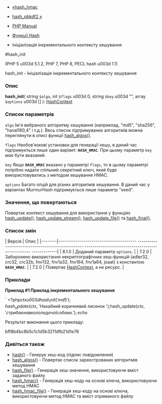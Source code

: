 - [«hash_hmac](function.hash-hmac.md)
- [hash_pbkdf2 »](function.hash-pbkdf2.md)

- [PHP Manual](index.md)
- [Функції Hash](ref.hash.md)
- Ініціалізація інкрементального контексту хешування

#hash_init

(PHP 5 u003d 5.1.2, PHP 7, PHP 8, PECL hash u003d 1.1)

hash_init - Ініціалізація інкрементального контексту хешування

### Опис

**hash_init**(
string `$algo`,
int `$flags` u003d 0,
string `$key` u003d "",
array `$options` u003d \[\]
): [HashContext](class.hashcontext.md)

### Список параметрів

`algo`
Ім'я вибраного алгоритму хешування (наприклад, "md5", "sha256",
"haval160,4" і т.д.). Весь список підтримуваних алгоритмів можна
переглянути в описі функції [hash_algos()](function.hash-algos.md).

`flags`
Необов'язкові установки для генерації хешу, в даний час
підтримується лише один варіант: **`HASH_HMAC`**. При цьому параметр
`key` *має* бути вказаний.

`key`
Якщо **`HASH_HMAC`** вказано у параметрі `flags`, то в цьому параметрі
потрібно надати спільний секретний ключ, який буде використовуватись з
методом хешування HMAC.

`options`
Багато опцій для різних алгоритмів хешування. В даний час
у варіантах MurmurHash підтримується лише параметр "seed".

### Значення, що повертаються

Повертає контекст хешування для використання у функціях
[hash_update()](function.hash-update.md),
[hash_update_stream()](function.hash-update-stream.md),
[hash_update_file()](function.hash-update-file.md) та
[hash_final()](function.hash-final.md).

### Список змін

| Версія | Опис |
|--------|---------------------------------------- -------------------------------------------------- -------------------------------------------------- -------------|
| 8.1.0 | Доданий параметр `options`. |
| 7.2.0 | Заборонено використання некриптографічних хеш-функцій (adler32, crc32, crc32b, fnv132, fnv1a32, fnv164, fnv1a64, joaat) з константою **`HASH_HMAC`**. |
| 7.2.0 | Повертає [HashContext](class.hashcontext.md), а не ресурс. |

### Приклади

**Приклад #1 Приклад інкрементального хешування**

` <?php$ctx u003d hash_init('md5');hash_update($ctx, 'Нахабний коричневий лисенок ');hash_update($ctx, 'стрибає навколо ледачої собаки.');echo$

Результат виконання цього прикладу:

bff8b4bc8b5c1c1d5b3211dfb21d1e76

### Дивіться також

- [hash()](function.hash.md) - Генерує хеш-код (підпис
повідомлення)
- [hash_algos()](function.hash-algos.md) - Повертає список
зареєстрованих алгоритмів хешування
- [hash_file()](function.hash-file.md) - Генерація хеш-значення,
використовуючи вміст заданого файлу
- [hash_hmac()](function.hash-hmac.md) - Генерація хеш-коду на
основі ключа, використовуючи метод HMAC
- [hash_hmac_file()](function.hash-hmac-file.md) - Генерація
хеш-коду на основі ключа, використовуючи метод HMAC та вміст
отриманого файлу
